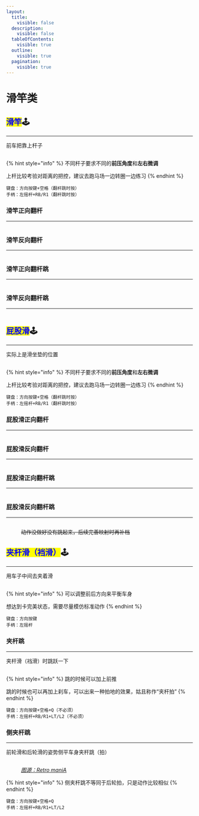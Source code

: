 ```yaml
---
layout:
  title:
    visible: false
  description:
    visible: false
  tableOfContents:
    visible: true
  outline:
    visible: true
  pagination:
    visible: true
---
```


# 滑竿类

## <mark style="color:blue;">**滑竿**</mark>🕹️ <a href="#hua-gan" id="hua-gan"></a>

***

前车把靠上杆子

<div align="left">

<figure><img src="../.gitbook/assets/image/tutorial/3.handlebar-ass-sildes/1.滑竿.gif" alt=""><figcaption></figcaption></figure>

</div>

{% hint style="info" %}
不同杆子要求不同的**前压角度**和**左右微调**

上杆比较考验对距离的把控，建议去跑马场一边转圈一边练习
{% endhint %}

```plaintext
键盘：方向按键+空格（翻杆跳时按）
手柄：左摇杆+RB/R1（翻杆跳时按）
```

### **滑竿正向翻杆** <a href="#hua-gan-zheng-xiang-fan-gan" id="hua-gan-zheng-xiang-fan-gan"></a>

***

<div align="left">

<figure><img src="../.gitbook/assets/image/tutorial/3.handlebar-ass-sildes/2.滑竿正向翻杆.gif" alt=""><figcaption></figcaption></figure>

</div>

### **滑竿反向翻杆** <a href="#hua-gan-fan-xiang-fan-gan" id="hua-gan-fan-xiang-fan-gan"></a>

***

<div align="left">

<figure><img src="../.gitbook/assets/image/tutorial/3.handlebar-ass-sildes/3.滑竿反向翻杆.gif" alt=""><figcaption></figcaption></figure>

</div>

### **滑竿正向翻杆跳** <a href="#hua-gan-zheng-xiang-fan-gan-tiao" id="hua-gan-zheng-xiang-fan-gan-tiao"></a>

***

<div align="left">

<figure><img src="../.gitbook/assets/image/tutorial/3.handlebar-ass-sildes/4.滑竿正向翻杆跳.gif" alt=""><figcaption></figcaption></figure>

</div>

### **滑竿反向翻杆跳** <a href="#hua-gan-fan-xiang-fan-gan-tiao" id="hua-gan-fan-xiang-fan-gan-tiao"></a>

***

<div align="left">

<figure><img src="../.gitbook/assets/image/tutorial/3.handlebar-ass-sildes/5.滑竿反向翻杆跳.gif" alt=""><figcaption></figcaption></figure>

</div>

## <mark style="color:blue;">**屁股滑**</mark>🕹️ <a href="#pi-gu-hua" id="pi-gu-hua"></a>

***

实际上是滑坐垫的位置

<div align="left">

<figure><img src="../.gitbook/assets/image/tutorial/3.handlebar-ass-sildes/6.屁股滑.gif" alt=""><figcaption></figcaption></figure>

</div>

{% hint style="info" %}
不同杆子要求不同的**前压角度**和**左右微调**

上杆比较考验对距离的把控，建议去跑马场一边转圈一边练习
{% endhint %}

```plaintext
键盘：方向按键+空格（翻杆跳时按）
手柄：左摇杆+RB/R1（翻杆跳时按）
```

### **屁股滑正向翻杆** <a href="#pi-gu-hua-zheng-xiang-fan-gan" id="pi-gu-hua-zheng-xiang-fan-gan"></a>

***

<div align="left">

<figure><img src="../.gitbook/assets/image/tutorial/3.handlebar-ass-sildes/7.屁股滑正向翻杆.gif" alt=""><figcaption></figcaption></figure>

</div>

### **屁股滑反向翻杆** <a href="#pi-gu-hua-fan-xiang-fan-gan" id="pi-gu-hua-fan-xiang-fan-gan"></a>

***

<div align="left">

<figure><img src="../.gitbook/assets/image/tutorial/3.handlebar-ass-sildes/8.屁股滑反向翻杆.gif" alt=""><figcaption></figcaption></figure>

</div>

### **屁股滑正向翻杆跳** <a href="#pi-gu-hua-zheng-xiang-fan-gan-tiao" id="pi-gu-hua-zheng-xiang-fan-gan-tiao"></a>

***

<div align="left">

<figure><img src="../.gitbook/assets/image/tutorial/3.handlebar-ass-sildes/9.屁股滑正向翻杆跳.gif" alt=""><figcaption></figcaption></figure>

</div>

### **屁股滑反向翻杆跳** <a href="#pi-gu-hua-fan-xiang-fan-gan-tiao" id="pi-gu-hua-fan-xiang-fan-gan-tiao"></a>

***

<div align="left">

<figure><img src="../.gitbook/assets/image/tutorial/3.handlebar-ass-sildes/10.屁股滑反向翻杆跳.gif" alt=""><figcaption><p><del>动作没做好没有跳起来，后续完善映射时再补档</del></p></figcaption></figure>

</div>

## <mark style="color:blue;">**夹杆滑（裆滑）**</mark>🕹️ <a href="#jia-gan-hua-dang-hua" id="jia-gan-hua-dang-hua"></a>

***

用车子中间去夹着滑

<div align="left">

<figure><img src="../.gitbook/assets/image/tutorial/3.handlebar-ass-sildes/11.夹杆滑.gif" alt=""><figcaption></figcaption></figure>

</div>

{% hint style="info" %}
可以调整前后方向来平衡车身

想达到卡完美状态，需要尽量模仿标准动作
{% endhint %}

```plaintext
键盘：方向按键
手柄：左摇杆
```

### **夹杆跳** <a href="#jia-gan-tiao" id="jia-gan-tiao"></a>

***

夹杆滑（裆滑）时跳跃一下

<div align="left">

<figure><img src="../.gitbook/assets/image/tutorial/3.handlebar-ass-sildes/12.夹杆跳.gif" alt=""><figcaption></figcaption></figure>

</div>

{% hint style="info" %}
跳的时候可以加上前推

跳的时候也可以再加上刹车，可以出来一种拍地的效果，姑且称作“夹杆拍”
{% endhint %}

```plaintext
键盘：方向按键+空格+Q（不必须）
手柄：左摇杆+RB/R1+LT/L2（不必须）
```

### **侧夹杆跳** <a href="#ce-jia-gan-tiao" id="ce-jia-gan-tiao"></a>

***

前轮滑和后轮滑的姿势侧平车身夹杆跳（拍）

<div align="left">

<figure><img src="../.gitbook/assets/image/tutorial/3.handlebar-ass-sildes/13.侧夹杆跳（玩图素材）.gif" alt=""><figcaption><p><a href="https://www.youtube.com/@R.e.t.r.o.m.a.n.i.A"><em>图源：Retro maniA</em></a></p></figcaption></figure>

</div>

{% hint style="info" %}
侧夹杆跳不等同于后轮拍，只是动作比较相似
{% endhint %}

```plaintext
键盘：方向按键+空格+Q
手柄：左摇杆+RB/R1+LT/L2
```
